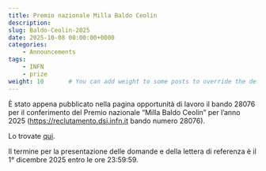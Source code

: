 ```yaml
---
title: Premio nazionale Milla Baldo Ceolin
description: 
slug: Baldo-Ceolin-2025
date: 2025-10-08 00:00:00+0000
categories:
    - Announcements
tags:
    - INFN
    - prize
weight: 10       # You can add weight to some posts to override the default sorting (date descending)
---
```


È stato appena pubblicato nella pagina opportunità di lavoro il bando 28076 per il conferimento del Premio nazionale “Milla Baldo Ceolin” per l’anno 2025 (https://reclutamento.dsi.infn.it bando numero 28076).

Lo trovate [qui](28076.pdf).

Il termine per la presentazione delle domande e della lettera di referenza è il 1° dicembre 2025 entro le ore 23:59:59.

